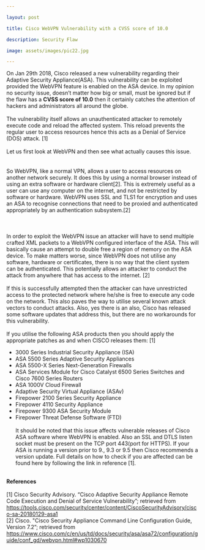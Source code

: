 ```yaml
--- 

layout: post 

title: Cisco WebVPN Vulnerability with a CVSS score of 10.0

description: Security Flaw 

image: assets/images/pic22.jpg 

--- 
```


On Jan 29th 2018, Cisco released a new vulnerability regarding their Adaptive Security Appliance(ASA). This vulnerability can be exploited provided the WebVPN feature is enabled on the ASA device. 
In my opinion no security issue, doesn’t matter how big or small, must be ignored but if the flaw has a <b>CVSS score of 10.0</b> then it certainly catches the attention of hackers and administrators all around the globe.
<br  /><br  />The vulnerability itself allows an unauthenticated attacker to remotely execute code and reload the affected system. This reload prevents the regular user to access resources hence this acts as a Denial of Service (DOS) attack. [1]
<br  /><br  />Let us first look at WebVPN and then see what actually causes this issue.
<br  /><br  /><br  />So WebVPN, like a normal VPN, allows a user to access resources on another network securely. It does this by using a normal browser instead of using an extra software or hardware client[2]. This is extremely useful as a user can use any computer on the internet, and not be restricted by software or hardware. WebVPN uses SSL and TLS1 for encryption and uses an ASA to recognise connections that need to be proxied and authenticated appropriately by an authentication subsystem.[2]
<br  /><br  /><br  /><br  />In order to exploit the WebVPN issue an attacker will have to send multiple crafted XML packets to a WebVPN configured interface of the ASA. This will basically cause an attempt to double free a region of memory on the ASA device. To make matters worse, since WebVPN does not utilise any software, hardware or certificates, there is no way that the client system can be authenticated. This potentially allows an attacker to conduct the attack from anywhere that has access to the internet. [2]
<br  /><br  />If this is successfully attempted then the attacker can have unrestricted access to the protected network where he/she is free to execute any code on the network. This also paves the way to utilise several known attack vectors to conduct attacks. Also, yes there is an also, Cisco has released some software updates that address this, but there are no workarounds for this vulnerability.
<br  /><br  />If you utilise the following ASA products then you should apply the appropriate patches as and when CISCO releases them: [1]
- 3000 Series Industrial Security Appliance (ISA)
- ASA 5500 Series Adaptive Security Appliances
- ASA 5500-X Series Next-Generation Firewalls
- ASA Services Module for Cisco Catalyst 6500 Series Switches and Cisco 7600 Series Routers
- ASA 1000V Cloud Firewall
- Adaptive Security Virtual Appliance (ASAv)
- Firepower 2100 Series Security Appliance
- Firepower 4110 Security Appliance
- Firepower 9300 ASA Security Module
- Firepower Threat Defense Software (FTD)
<br  /><br  />It should be noted that this issue affects vulnerable releases of Cisco ASA software where WebVPN is enabled. Also an SSL and DTLS listen socket must be present on the TCP port 443(port for HTTPS). If your ASA is running a version prior to 9., 9.3 or 9.5 then Cisco recommends a version update. Full details on how to check if you are affected can be found here by following the link in reference [1].

<br  /><b>References</b>
<br  /><br  />[1] Cisco Security Advisory. “Cisco Adaptive Security Appliance Remote Code Execution and Denial of Service Vulnerability”; retrieved from https://tools.cisco.com/security/center/content/CiscoSecurityAdvisory/cisco-sa-20180129-asa1
<br  />[2] Cisco. "Cisco Security Appliance Command Line Configuration Guide, Version 7.2”; retrieved from https://www.cisco.com/c/en/us/td/docs/security/asa/asa72/configuration/guide/conf_gd/webvpn.html#wp1030670
